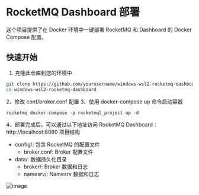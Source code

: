 # RocketMQ Dashboard 部署

这个项目提供了在 Docker 环境中一键部署 RocketMQ 和 Dashboard 的 Docker Compose 配置。

## 快速开始

1. 克隆此仓库到您的环境中

```bash
git clone https://github.com/yourusername/windows-wsl2-rocketmq-dashboard.git
cd windows-wsl2-rocketmq-dashboard
```

2、修改 conf/broker.conf 配置
3、使用 docker-compose up 命令启动容器
```shell
rocketmq docker-compose -p rocketmql_project up -d
```
4、部署完成后，可以通过以下地址访问 RocketMQ Dashboard：
http://localhost:8080
项目结构
- config/: 包含 RocketMQ 的配置文件
  - broker.conf: Broker 配置文件
- data/: 数据持久化目录
  - broker/: Broker 数据和日志
  - namesrv/: Namesrv 数据和日志
 
![image](https://github.com/denglei1024/docker-rocketmq-dashboard/assets/16712298/6381ad11-2a18-4302-877a-f947bfa0fbb4)
